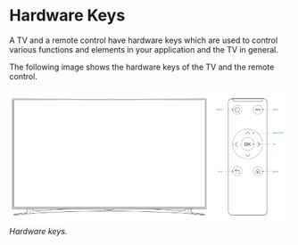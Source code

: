 # Hardware Keys

A TV and a remote control have hardware keys which are used to control various functions and elements in your application and the TV in general.

The following image shows the hardware keys of the TV and the remote control.

![hardware keys](media/ux_19_hardware_keys-850x412.png)<br>
*Hardware keys.*
